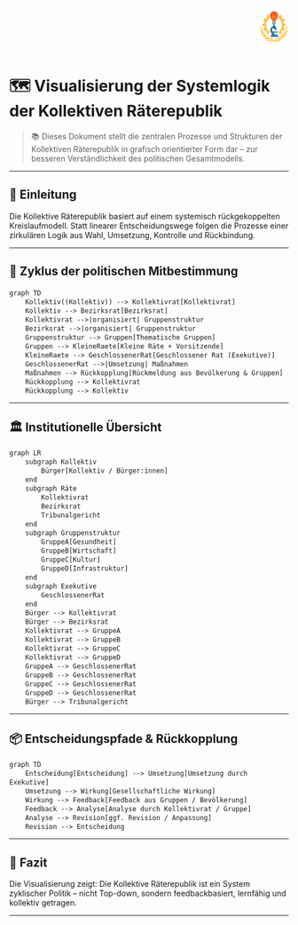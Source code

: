<p align="right">
  <img src="https://raw.githubusercontent.com/hades-dux/Kollektive-Raeterepublik/main/Meta_und_Systemstruktur/logo_offiziell.png" alt="Logo der Kollektiven Räterepublik" height="80">
</p>

<!--
Autor: Fabio Weidner
Version: 1.0
Sektion: Meta & Systemstruktur
Veröffentlichung: April 2025
-->

# 🗺️ Visualisierung der Systemlogik der Kollektiven Räterepublik

> 📚 Dieses Dokument stellt die zentralen Prozesse und Strukturen der Kollektiven Räterepublik in grafisch orientierter Form dar – zur besseren Verständlichkeit des politischen Gesamtmodells.

---

## 🧭 Einleitung

Die Kollektive Räterepublik basiert auf einem systemisch rückgekoppelten Kreislaufmodell. Statt linearer Entscheidungswege folgen die Prozesse einer zirkulären Logik aus Wahl, Umsetzung, Kontrolle und Rückbindung.

---

## 🔄 Zyklus der politischen Mitbestimmung

```mermaid
graph TD
    Kollektiv((Kollektiv)) --> Kollektivrat[Kollektivrat]
    Kollektiv --> Bezirksrat[Bezirksrat]
    Kollektivrat -->|organisiert| Gruppenstruktur
    Bezirksrat -->|organisiert| Gruppenstruktur
    Gruppenstruktur --> Gruppen[Thematische Gruppen]
    Gruppen --> KleineRaete[Kleine Räte + Vorsitzende]
    KleineRaete --> GeschlossenerRat[Geschlossener Rat (Exekutive)]
    GeschlossenerRat -->|Umsetzung| Maßnahmen
    Maßnahmen --> Rückkopplung[Rückmeldung aus Bevölkerung & Gruppen]
    Rückkopplung --> Kollektivrat
    Rückkopplung --> Kollektiv
```

---

## 🏛️ Institutionelle Übersicht

```mermaid
graph LR
    subgraph Kollektiv
        Bürger[Kollektiv / Bürger:innen]
    end
    subgraph Räte
        Kollektivrat
        Bezirksrat
        Tribunalgericht
    end
    subgraph Gruppenstruktur
        GruppeA[Gesundheit]
        GruppeB[Wirtschaft]
        GruppeC[Kultur]
        GruppeD[Infrastruktur]
    end
    subgraph Exekutive
        GeschlossenerRat
    end
    Bürger --> Kollektivrat
    Bürger --> Bezirksrat
    Kollektivrat --> GruppeA
    Kollektivrat --> GruppeB
    Kollektivrat --> GruppeC
    Kollektivrat --> GruppeD
    GruppeA --> GeschlossenerRat
    GruppeB --> GeschlossenerRat
    GruppeC --> GeschlossenerRat
    GruppeD --> GeschlossenerRat
    Bürger --> Tribunalgericht
```

---

## 📦 Entscheidungspfade & Rückkopplung

```mermaid
graph TD
    Entscheidung[Entscheidung] --> Umsetzung[Umsetzung durch Exekutive]
    Umsetzung --> Wirkung[Gesellschaftliche Wirkung]
    Wirkung --> Feedback[Feedback aus Gruppen / Bevölkerung]
    Feedback --> Analyse[Analyse durch Kollektivrat / Gruppe]
    Analyse --> Revision[ggf. Revision / Anpassung]
    Revision --> Entscheidung
```

---

## 📌 Fazit

Die Visualisierung zeigt: Die Kollektive Räterepublik ist ein System zyklischer Politik – nicht Top-down, sondern feedbackbasiert, lernfähig und kollektiv getragen.

---


